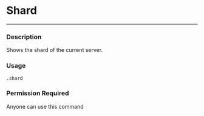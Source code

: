 # Shard
---
### Description
Shows the shard of the current server.
### Usage
```
.shard
```
### Permission Required
Anyone can use this command

